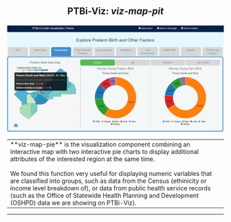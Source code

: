 <h2 align="center">
 <p>PTBi-Viz: <i>viz-map-pit</i></p>
</h2>

<p align="center">
  <a href="">
    <img alt="PTBi-Viz" title="PTBi-Viz" src="../common/img/PTBi-Viz_map-pie.png" width="700">
  </a>
</p>


<table>
<tr>
<td> 
**viz-map-pie** is the visualization component combining an interactive map with two interactive pie charts to display additional attributes of the interested region at the same time.
<br>
<br>
We found this function very useful for displaying numeric variables that are classified into groups, such as data from the Census (ethinicity or income level breakdown of), or data from public health service records (such as the Office of Statewide Health Planning and Development (OSHPD) data we are showing on PTBi-Viz).
</td>
</tr>
</table>

---